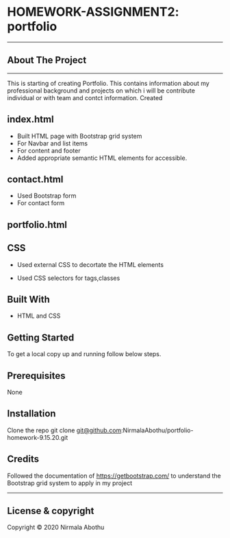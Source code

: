 # HOMEWORK-ASSIGNMENT2: portfolio

---

## About The Project

---

This is starting of creating Portfolio.
This contains information about my professional background and projects
on which i will be contribute individual or with team and contct information.
Created

## index.html

-    Built HTML page with Bootstrap grid system
-    For Navbar and list items
-    For content and footer
-    Added appropriate semantic HTML elements for accessible.

## contact.html

-    Used Bootstrap form
-    For contact form

## portfolio.html

## CSS

-    Used external CSS to decortate the HTML elements

-    Used CSS selectors for tags,classes

## Built With

-    HTML and CSS

## Getting Started

To get a local copy up and running follow below steps.

## Prerequisites

None

## Installation

Clone the repo
git clone git@github.com:NirmalaAbothu/portfolio-homework-9.15.20.git

## Credits

Followed the documentation of https://getbootstrap.com/
to understand the Bootstrap grid system to apply in my project

---

## License & copyright

Copyright © 2020 Nirmala Abothu
